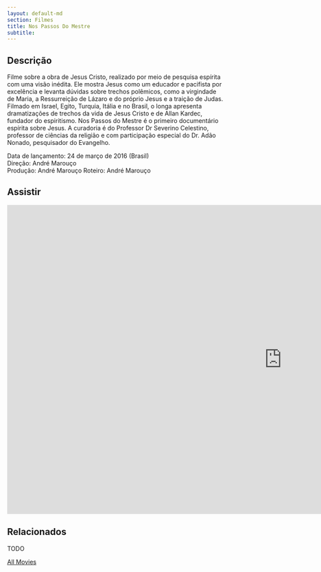 ```yaml
---
layout: default-md
section: Filmes
title: Nos Passos Do Mestre
subtitle: 
---
```


## Descrição
Filme sobre a obra de Jesus Cristo, realizado por meio de pesquisa espírita com uma visão inédita. Ele mostra Jesus como um educador e pacifista por excelência e levanta dúvidas sobre trechos polêmicos, como a virgindade de Maria, a Ressurreição de Lázaro e do próprio Jesus e a traição de Judas. Filmado em Israel, Egito, Turquia, Itália e no Brasil, o longa apresenta dramatizações de trechos da vida de Jesus Cristo e de Allan Kardec, fundador do espiritismo. Nos Passos do Mestre é o primeiro documentário espírita sobre Jesus. A curadoria é do Professor Dr Severino Celestino, professor de ciências da religião e com participação especial do Dr. Adão Nonado, pesquisador do Evangelho.

Data de lançamento: 24 de março de 2016 (Brasil)  
Direção: André Marouço  
Produção: André Marouço Roteiro: André Marouço  


## Assistir
<iframe width="1280" height="720" src="https://www.youtube.com/embed/b0PWJ1Ews94" frameborder="0" allow="accelerometer; autoplay; encrypted-media; gyroscope; picture-in-picture" allowfullscreen></iframe>


## Relacionados
TODO


<a href="/movies" class="button">All Movies</a>